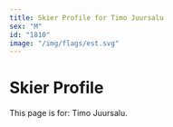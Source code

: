 ```yaml
---
title: Skier Profile for Timo Juursalu
sex: "M"
id: "1810"
image: "/img/flags/est.svg" 
---
```


# Skier Profile

This page is for: Timo Juursalu.
    
